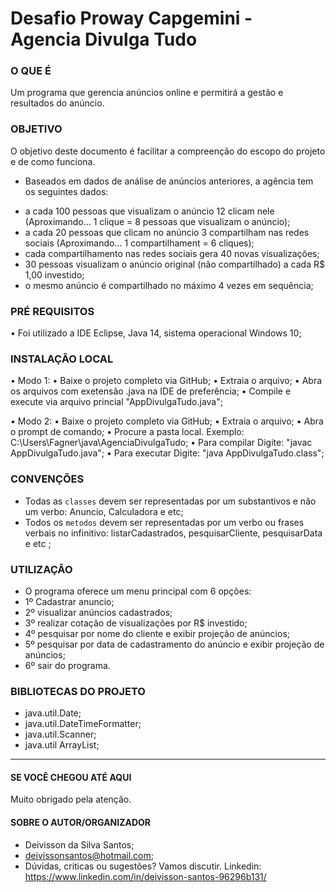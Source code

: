 # Desafio Proway Capgemini - Agencia Divulga Tudo

### O QUE É
Um programa que gerencia anúncios online e permitirá a gestão e resultados do anúncio.

### OBJETIVO
O objetivo deste documento é facilitar a compreenção do escopo do projeto e de como funciona.

- Baseados em dados de análise de anúncios anteriores, a agência tem os seguintes dados:
* a cada 100 pessoas que visualizam o anúncio 12 clicam nele (Aproximando... 1 clique = 8 pessoas que visualizam o anúncio);
* a cada 20 pessoas que clicam no anúncio 3 compartilham nas redes sociais (Aproximando... 1 compartilhament = 6 cliques);
* cada compartilhamento nas redes sociais gera 40 novas visualizações;
* 30 pessoas visualizam o anúncio original (não compartilhado) a cada R$ 1,00 investido;
* o mesmo anúncio é compartilhado no máximo 4 vezes em sequência;

### PRÉ REQUISITOS
• Foi utilizado a IDE Eclipse, Java 14, sistema operacional Windows 10;

### INSTALAÇÃO LOCAL
• Modo 1:
• Baixe o projeto completo via GitHub;
• Extraia o arquivo;
• Abra os arquivos com exetensão .java na IDE de preferência;
• Compile e execute via arquivo princial "AppDivulgaTudo.java";

• Modo 2:
• Baixe o projeto completo via GitHub;
• Extraia o arquivo;
• Abra o prompt de comando;
• Procure a pasta local. Exemplo: C:\Users\Fagner\java\AgenciaDivulgaTudo;
• Para compilar Digite: "javac AppDivulgaTudo.java";
• Para executar Digite: "java AppDivulgaTudo.class";

### CONVENÇÕES
* Todas as `classes` devem ser representadas por um substantivos e não um verbo: Anuncio, Calculadora e etc;
* Todos os `metodos` devem ser representadas por um verbo ou frases verbais no infinitivo: listarCadastrados, pesquisarCliente, pesquisarData e etc ;

### UTILIZAÇÃO
* O programa oferece um menu principal com 6 opções:
* 1º Cadastrar anuncio;
* 2º visualizar anúncios cadastrados;
* 3º realizar cotação de visualizações por R$ investido;
* 4º pesquisar por nome do cliente e exibir projeção de anúncios;
* 5º pesquisar por data de cadastramento do anúncio e exibir projeção de anúncios;
* 6º sair do programa.

### BIBLIOTECAS DO PROJETO
* java.util.Date;
* java.util.DateTimeFormatter;
* java.util.Scanner;
* java.util ArrayList;

----------------------------
#### SE VOCÊ CHEGOU ATÉ AQUI
Muito obrigado pela atenção.

#### SOBRE O AUTOR/ORGANIZADOR
* Deivisson da Silva Santos;
* deivissonsantos@hotmail.com;
* Dúvidas, criticas ou sugestões? Vamos discutir. Linkedin: https://www.linkedin.com/in/deivisson-santos-96296b131/

